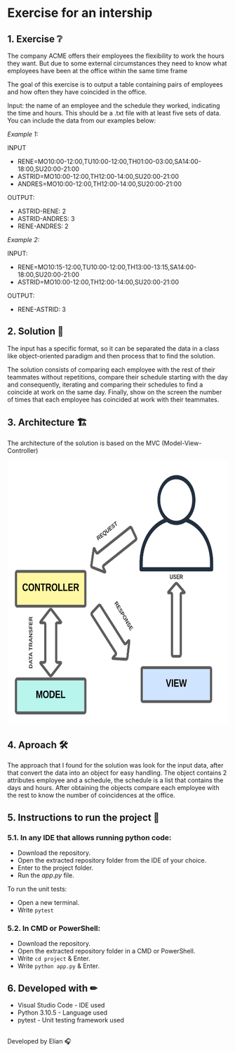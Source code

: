 # Exercise for an intership

## 1. Exercise ❔

The company ACME offers their employees the flexibility to work the hours they want. But due to some external circumstances they need to know what employees have been at the office within the same time frame

The goal of this exercise is to output a table containing pairs of employees and how often they have coincided in the office.

Input: the name of an employee and the schedule they worked, indicating the time and hours. This should be a .txt file with at least five sets of data. You can include the data from our examples below:

_Example 1:_

INPUT
- RENE=MO10:00-12:00,TU10:00-12:00,TH01:00-03:00,SA14:00-18:00,SU20:00-21:00
- ASTRID=MO10:00-12:00,TH12:00-14:00,SU20:00-21:00
- ANDRES=MO10:00-12:00,TH12:00-14:00,SU20:00-21:00

OUTPUT:
- ASTRID-RENE: 2
- ASTRID-ANDRES: 3
- RENE-ANDRES: 2

_Example 2:_

INPUT:
- RENE=MO10:15-12:00,TU10:00-12:00,TH13:00-13:15,SA14:00-18:00,SU20:00-21:00
- ASTRID=MO10:00-12:00,TH12:00-14:00,SU20:00-21:00

OUTPUT:
- RENE-ASTRID: 3

## 2. Solution 🧠

The input has a specific format, so it can be separated the data in a class like object-oriented paradigm and then process that to find the solution.

The solution consists of comparing each employee with the rest of their teammates without repetitions, compare their schedule starting with the day and consequently, iterating and comparing their schedules to find a coincide at work on the same day. Finally, show on the screen the number of times that each employee has coincided at work with their teammates.

## 3. Architecture 🏗
The architecture of the solution is based on the MVC (Model-View-Controller)
<div align="center"> 
<img width="600" height="600" alt="MVC Diagram" src="https://github.com/elianjl/internship-exercise/blob/main/architecture/MVC_ACME.png">
</div>

## 4. Aproach 🛠
The approach that I found for the solution was look for the input data, after that convert the data into an object for easy handling. The object contains 2 attributes employee and a schedule, the schedule is a list that contains the days and hours. After obtaining the objects compare each employee with the rest to know the number of coincidences at the office.

## 5. Instructions to run the project 📝
### 5.1. In any IDE that allows running python code:
- Download the repository.
- Open the extracted repository folder from the IDE of your choice.
- Enter to the project folder.
- Run the _app.py_ file.

To run the unit tests:
- Open a new terminal.
- Write `pytest`

### 5.2. In CMD or PowerShell:
- Download the repository.
- Open the extracted repository folder in a CMD or PowerShell.
- Write `cd project` & Enter.
- Write `python app.py` & Enter.

## 6. Developed with ✏
- Visual Studio Code - IDE used
- Python 3.10.5 - Language used
- pytest - Unit testing framework used

##
Developed by Elian 🎧
